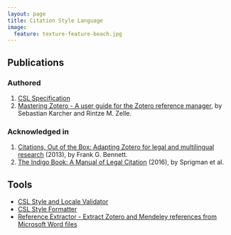 ```yaml
---
layout: page
title: Citation Style Language
image:
  feature: texture-feature-beach.jpg
---
```


## Publications

### Authored

1. [CSL Specification](http://docs.citationstyles.org/en/stable/specification.html)
2. [Mastering Zotero - A user guide for the Zotero reference manager](https://zotero-manual.github.io/zotero-manual/), by Sebastian Karcher and Rintze M. Zelle.

### Acknowledged in

1. [Citations, Out of the Box: Adapting Zotero for legal and multilingual research](https://www.amazon.com/Citations-Out-Box-Adapting-multilingual/dp/147934771X/) (2013), by Frank G. Bennett.
2. [The Indigo Book: A Manual of Legal Citation](https://law.resource.org/pub/us/code/blue/IndigoBook.html) (2016), by Sprigman et al.

## Tools

* [CSL Style and Locale Validator](http://validator.citationstyles.org/)
* [CSL Style Formatter](http://formatter.citationstyles.org/)
* [Reference Extractor - Extract Zotero and Mendeley references from Microsoft Word files](http://rintze.zelle.me/ref-extractor/)